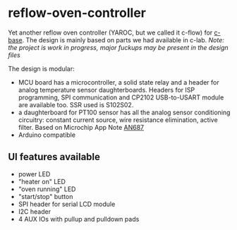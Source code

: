reflow-oven-controller
======================

Yet another reflow oven controller (YAROC, but we called it c-flow) for [c-base](http://c-base.org). The design is mainly based on parts we had available in c-lab. *Note: the project is work in progress, major fuckups may be present in the design files*

The design is modular:
- MCU board has a microcontroller, a solid state relay and a header for analog temperature sensor daughterboards. Headers for ISP programming, SPI communication and CP2102 USB-to-USART module are available too. SSR used is S102S02.
- a daughterboard for PT100 sensor has all the analog sensor conditioning circuitry: constant current source, wire resistance elimination, active filter. Based on Microchip App Note [AN687](http://www.microchip.com/stellent/idcplg?IdcService=SS_GET_PAGE&nodeId=1824&appnote=en011700)
- Arduino compatible

UI features available
---------------------

- power LED
- "heater on" LED
- "oven running" LED
- "start/stop" button
- SPI header for serial LCD module
- I2C header
- 4 AUX IOs with pullup and pulldown pads
